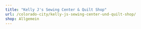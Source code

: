 ```yaml
---
title: "Kelly J's Sewing Center & Quilt Shop"
url: /colorado-city/kelly-js-sewing-center-und-quilt-shop/
shop: Allgemein
---
```

